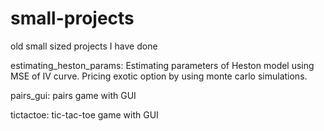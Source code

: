 # small-projects
old small sized projects I have done

estimating_heston_params: Estimating parameters of Heston model using MSE of IV curve. Pricing exotic option by using monte carlo simulations.

pairs_gui: pairs game with GUI

tictactoe: tic-tac-toe game with GUI